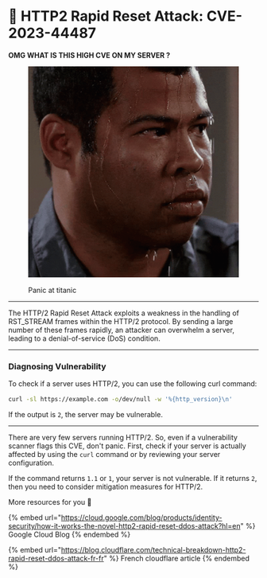 # 📛 HTTP2 Rapid Reset Attack: CVE-2023-44487

**OMG WHAT IS THIS HIGH CVE ON MY SERVER ?**

<figure><img src="../.gitbook/assets/nervous-sweating-sweating-bullets.gif" alt=""><figcaption><p>Panic at titanic</p></figcaption></figure>

***

The HTTP/2 Rapid Reset Attack exploits a weakness in the handling of RST\_STREAM frames within the HTTP/2 protocol. By sending a large number of these frames rapidly, an attacker can overwhelm a server, leading to a denial-of-service (DoS) condition.

***

### Diagnosing Vulnerability

To check if a server uses HTTP/2, you can use the following curl command:

```sh
curl -sl https://example.com -o/dev/null -w '%{http_version}\n'
```

If the output is `2`, the server may be vulnerable.

***

There are very few servers running HTTP/2. So, even if a vulnerability scanner flags this CVE, don't panic. First, check if your server is actually affected by using the `curl` command or by reviewing your server configuration.

If the command returns `1.1` or `1`, your server is not vulnerable. If it returns `2`, then you need to consider mitigation measures for HTTP/2.



More resources for you :tada:

{% embed url="https://cloud.google.com/blog/products/identity-security/how-it-works-the-novel-http2-rapid-reset-ddos-attack?hl=en" %}
Google Cloud Blog
{% endembed %}

{% embed url="https://blog.cloudflare.com/technical-breakdown-http2-rapid-reset-ddos-attack-fr-fr" %}
French cloudflare article
{% endembed %}
